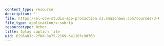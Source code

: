 ```yaml
---
content_type: resource
description: ''
file: https://ol-ocw-studio-app-production.s3.amazonaws.com/courses/3-091sc-introduction-to-solid-state-chemistry-fall-2010/6296a81c2f6d8a752169641103c08760_vPQ9a_xIqRg.srt
file_type: application/x-subrip
resourcetype: Other
title: 3play caption file
uid: 6296a81c-2f6d-8a75-2169-641103c08760
---
```

